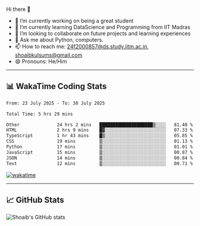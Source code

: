 Hi there 👋

<!--
**shoaib2000857/shoaib2000857** is a ✨ _special_ ✨ repository because its `README.md` (this file) appears on your GitHub profile.

Here are some ideas to get you started: -->

- 🔭 I’m currently working on being a great student  
- 🌱 I’m currently learning DataScience and Programming from IIT Madras  
- 👯 I’m looking to collaborate on future projects and learning experiences  
- 💬 Ask me about Python, computers.  
- 📫 How to reach me: 24f2000857@ds.study.iitm.ac.in, shoaibkulsums@gmail.com  
- 😄 Pronouns: He/Him  

---

## 📊 WakaTime Coding Stats

<!--START_SECTION:waka-->

```txt
From: 23 July 2025 - To: 30 July 2025

Total Time: 5 hrs 29 mins

Other              24 hrs 2 mins   ████████████████████▒░░░░   81.40 %
HTML               2 hrs 9 mins    █▓░░░░░░░░░░░░░░░░░░░░░░░   07.33 %
TypeScript         1 hr 43 mins    █▒░░░░░░░░░░░░░░░░░░░░░░░   05.85 %
CSS                19 mins         ▒░░░░░░░░░░░░░░░░░░░░░░░░   01.13 %
Python             17 mins         ▒░░░░░░░░░░░░░░░░░░░░░░░░   01.01 %
JavaScript         15 mins         ▒░░░░░░░░░░░░░░░░░░░░░░░░   00.87 %
JSON               14 mins         ▒░░░░░░░░░░░░░░░░░░░░░░░░   00.84 %
Text               12 mins         ▒░░░░░░░░░░░░░░░░░░░░░░░░   00.71 %
```

<!--END_SECTION:waka-->

[![wakatime](https://wakatime.com/badge/user/a85deef6-2e94-465d-998e-c54914c040a2.svg)](https://wakatime.com/@a85deef6-2e94-465d-998e-c54914c040a2)

---

## 📈 GitHub Stats

![Shoaib's GitHub stats](https://github-readme-stats.vercel.app/api?username=shoaib2000857&show_icons=true&theme=radical)
